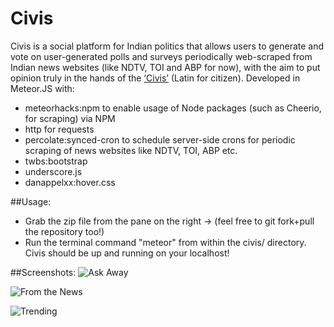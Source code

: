 # Civis

Civis is a social platform for Indian politics that allows users to generate and vote on user-generated polls and surveys periodically web-scraped from Indian news websites (like NDTV, TOI and ABP for now), with the aim to put opinion truly in the hands of the [‘Civis’](https://en.wiktionary.org/wiki/civis) (Latin for citizen).
Developed in Meteor.JS with:

<ul>
<li>meteorhacks:npm to enable usage of Node packages (such as Cheerio, for scraping) via NPM</li>
<li>http for requests</li>
<li>percolate:synced-cron to schedule server-side crons for periodic scraping of news websites like NDTV, TOI, ABP etc.</li>
<li>twbs:bootstrap</li>
<li>underscore.js</li>
<li>danappelxx:hover.css</li>
</ul>


##Usage:
<ul>
<li> Grab the zip file from the pane on the right -> (feel free to git fork+pull the repository too!) </li>
<li> Run the terminal command "meteor" from within the civis/ directory. Civis should be up and running on your localhost! </li>
</ul>

##Screenshots:
![Ask Away](http://i.imgur.com/8lmrpc9.jpg "Ask Away!")


![From the News](http://i.imgur.com/ShPkJ2Y.jpg "From The News")


![Trending](http://i.imgur.com/4WjfdX1.jpg "Trending Polls")


